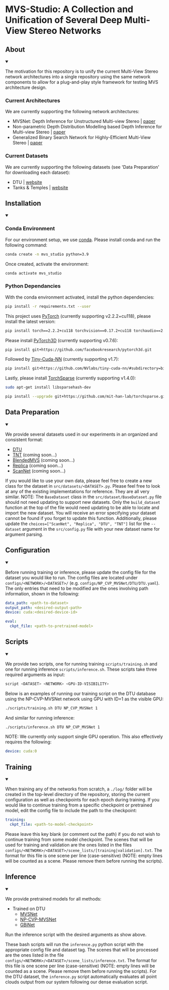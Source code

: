 # MVS-Studio: A Collection and Unification of Several Deep Multi-View Stereo Networks

## About
<details open>
<summary></summary>

The motivation for this repository is to unify the current Multi-View Stereo network architectures into a single repository using the same network components to allow for a plug-and-play style framework for testing MVS architecture design. 
  
### Current Architectures
We are currently supporting the following network architectures:
-  MVSNet: Depth Inference for Unstructured Multi-view Stereo | [paper](https://openaccess.thecvf.com/content_ECCV_2018/papers/Yao_Yao_MVSNet_Depth_Inference_ECCV_2018_paper.pdf)
-  Non-parametric Depth Distribution Modelling based Depth Inference for Multi-view Stereo | [paper](https://openaccess.thecvf.com/content/CVPR2022/papers/Yang_Non-Parametric_Depth_Distribution_Modelling_Based_Depth_Inference_for_Multi-View_Stereo_CVPR_2022_paper.pdf)
-  Generalized Binary Search Network for Highly-Efficient Multi-View Stereo | [paper](https://openaccess.thecvf.com/content/CVPR2022/papers/Mi_Generalized_Binary_Search_Network_for_Highly-Efficient_Multi-View_Stereo_CVPR_2022_paper.pdf)

### Current Datasets
We are currently supporting the following datasets (see 'Data Preparation' for downloading each dataset):
-  DTU | [website](http://roboimagedata.compute.dtu.dk/?page_id=36)
-  Tanks & Temples | [website](https://www.tanksandtemples.org/)
</details>

## Installation
<details open>
<summary></summary>
  
### Conda Environment
For our environment setup, we use [conda](https://www.anaconda.com/download/). Please install conda and run the following command:
```bash
conda create -n mvs_studio python=3.9
```

Once created, activate the environment:
```bash
conda activate mvs_studio
```

### Python Dependancies
With the conda environment activated, install the python dependencies:
```bash
pip install -r requirements.txt --user
```

This project uses [PyTorch](https://pytorch.org/) (currently supporting v2.2.2+cu118), please install the latest version:
```bash
pip install torch==2.2.2+cu118 torchvision==0.17.2+cu118 torchaudio==2.2.2+cu118 --index-url https://download.pytorch.org/whl/cu118
```

Please install [PyTorch3D](https://github.com/facebookresearch/pytorch3d) (currently supporting v0.7.6):
```bash
pip install git+https://github.com/facebookresearch/pytorch3d.git
```

Followed by [Tiny-Cuda-NN](https://github.com/NVlabs/tiny-cuda-nn) (currently supporting v1.7):
```bash
pip install git+https://github.com/NVlabs/tiny-cuda-nn/#subdirectory=bindings/torch
```

Lastly, please install [TorchSparse](https://github.com/mit-han-lab/torchsparse) (currently supporting v1.4.0):
```bash
sudo apt-get install libsparsehash-dev
```
```bash
pip install --upgrade git+https://github.com/mit-han-lab/torchsparse.git@v1.4.0
```
</details>

## Data Preparation
<details open>
<summary></summary>
  
We provide several datasets used in our experiments in an organized and consistent format:
- [DTU](https://stevens0-my.sharepoint.com/:f:/g/personal/nburgdor_stevens_edu/Eq8I4ewt8z1Hs9JHtYLSeaMBOWBnaMgofIUk_Gbj6gisYw?e=c06ddg)
- [TNT]() (coming soon...)
- [BlendedMVS]() (coming soon...)
- [Replica]() (coming soon...)
- [ScanNet]() (coming soon...)

If you would like to use your own data, please feel free to create a new class for the dataset in `src/datasets/<DATASET>.py`. Please feel free to look at any of the existing implementations for reference. They are all very similar. NOTE: The `BaseDataset` class in the `src/dataset/BaseDataset.py` file should not need updating to support new datasets. Only the `build_dataset` function at the top of the file would need updating to be able to locate and import the new dataset. You will receive an error specifying your dataset cannot be found if you forget to update this function. Additionally, please update the ```choices=["ScanNet", "Replica", "DTU", "TNT"]``` list for the ```--dataset``` argument in the ```src/config.py``` file with your new dataset name for argument parsing.
</details>

## Configuration
<details open>
<summary></summary>
  
Before running training or inference, please update the config file for the dataset you would like to run. The config files are located under `configs/<NETWORK>/<DATASET>/` (e.g. `configs/NP_CVP_MVSNet/DTU/DTU.yaml`). The only entries that need to be modified are the ones involving path information, shown in the following:

```yaml
data_path: <path-to-dataset>
output_path: <desired-output-path>
device: cuda:<desired-device-id>

eval:
  ckpt_file: <path-to-pretrained-model>
```
</details>

## Scripts
<details open>
<summary></summary>
  
We provide two scripts, one for running training ```scripts/training.sh``` and one for running inference ```scripts/inference.sh```. These scripts take three required arguments as input:
```bash
script <DATASET> <NETWORK> <GPU-ID-VISIBILITY>
```

Below is an examples of running our training script on the DTU database using the NP-CVP-MVSNet network using GPU with ID=1 as the visible GPU:
```bash
./scripts/training.sh DTU NP_CVP_MVSNet 1
```

And similar for running inference:
```bash
./scripts/inference.sh DTU NP_CVP_MVSNet 1
```

NOTE: We currently only support single GPU operation. This also effectively requires the following:
```yaml
device: cuda:0
```
</details>


## Training
<details open>
<summary></summary>
  
When training any of the networks from scratch, a `./log/` folder will be created in the top-level directory of the repository, storing the current configuration as well as checkpoints for each epoch during training. If you would like to continue training from a specific checkpoint or pretrained model, edit the config file to include the path to the checkpoint:
```yaml
training:
  ckpt_file: <path-to-model-checkpoint>
```
Please leave this key blank (or comment out the path) if you do not wish to continue training from some model checkpoint. The scenes that will be used for training and validation are the ones listed in the files `configs/<NETWORK>/<DATASET>/scene_lists/[training|validation].txt`. The format for this file is one scene per line (case-sensitive) (NOTE: empty lines will be counted as a scene. Please remove them before running the scripts).
</details>

## Inference
<details open>
<summary></summary>
  
We provide pretrained models for all methods:
- Trained on DTU
  - [MVSNet](https://stevens0-my.sharepoint.com/:f:/g/personal/nburgdor_stevens_edu/EpvpLPT9qMxOh3mbq5CYU4EBIcqLRH73TCu9gPnuuhKLIQ?e=gCOXCF)
  - [NP-CVP-MVSNet](https://stevens0-my.sharepoint.com/:f:/g/personal/nburgdor_stevens_edu/ErMJUQi9-9RAj7frhp9tXUEBMMko4rP1jgANXmu8AuSUxQ?e=YHxyc8)
  - [GBiNet](https://stevens0-my.sharepoint.com/:f:/g/personal/nburgdor_stevens_edu/EgriI5e8PNtKlITrrtNsQB4B1fcdDIl5_7fmlKYiDGvGhw?e=zX6sgG)

Run the inference script with the desired arguments as show above.

These bash scripts will run the `inference.py` python script with the appropriate config file and dataset tag. The scenes that will be processed are the ones listed in the file `configs/<NETWORK>/<DATASET>/scene_lists/inference.txt`. The format for this file is one scene per line (case-sensitive) (NOTE: empty lines will be counted as a scene. Please remove them before running the scripts). For the DTU dataset, the `inference.py` script automatically evaluates all point clouds output from our system following our dense evaluation script.
</details>
